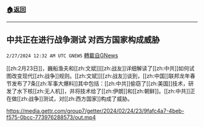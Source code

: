 ###  [:house:返回](README.md)
---


## 中共正在进行战争测试 对西方国家构成威胁
`2/27/2024 12:32 AM UTC GNEWS` [轉載自GNews](https://gnews.org/articles/2343662)

[[zh:2月23日]]，巍船渔夫和[[zh:文斌]][[zh:战友]]详细解读了[[zh:中共]]如何试图改变现代[[zh:战争]]规则。[[zh:文斌]][[zh:战友]]谈到，[[zh:中国]]联邦龙年春节发布了7条[[zh:军事大爆料]]其中包括：[[zh:中共]]偷窃了[[zh:美国]]技术，研发了水下核[[zh:无人机]]，并将技术给了[[zh:伊朗]]和[[zh:朝鲜]]。[[zh:中共]]正在做[[zh:战争]]测试，对[[zh:西方国家]]构成了威胁。

https://media.gettr.com/group7/getter/2024/02/24/23/9fafc4a7-4beb-f575-0bcc-773976288573/out.mp4
